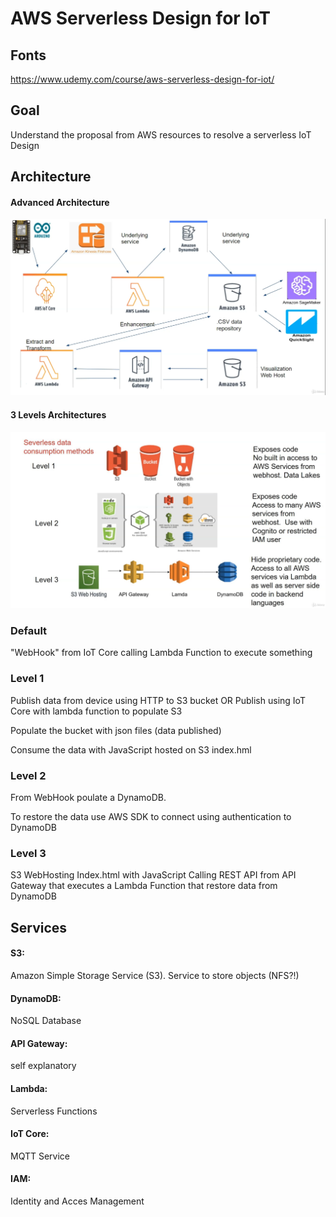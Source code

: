 # AWS Serverless Design for IoT

## Fonts

https://www.udemy.com/course/aws-serverless-design-for-iot/

## Goal

Understand the proposal from AWS resources to resolve a serverless IoT Design

## Architecture

#### Advanced Architecture

![Advanced Architecture](./sources/advanced-architecture.png)

#### 3 Levels Architectures

![3-Levels](./sources/3-levels-architectures.png)

### Default

"WebHook" from IoT Core calling Lambda Function to execute something

### Level 1

Publish data from device using HTTP to S3 bucket OR Publish using IoT Core with lambda function to populate S3

Populate the bucket with json files (data published)

Consume the data with JavaScript hosted on S3 index.hml

### Level 2

From WebHook poulate a DynamoDB.

To restore  the data use AWS SDK to connect using authentication to DynamoDB

### Level 3

S3 WebHosting Index.html with JavaScript Calling REST API from API Gateway that executes a Lambda Function that restore data from DynamoDB

## Services

#### S3:

Amazon  Simple Storage Service (S3). Service to store objects (NFS?!)

#### DynamoDB:

NoSQL Database

#### API Gateway:

self explanatory

#### Lambda:

Serverless Functions

#### IoT Core:

MQTT Service

#### IAM:

Identity and Acces Management

